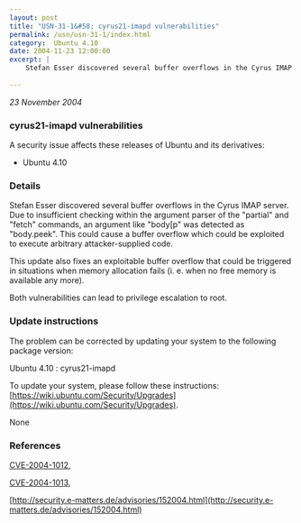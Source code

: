 ```yaml
---
layout: post
title: "USN-31-1&#58; cyrus21-imapd vulnerabilities"
permalink: /usn/usn-31-1/index.html
category:  Ubuntu 4.10
date: 2004-11-23 12:00:00
excerpt: |
    Stefan Esser discovered several buffer overflows in the Cyrus IMAP server. Due to insufficient checking within the argument parser of the &quot;partial&quot; and &quot;fetch&quot; commands, an argument like &quot;body[p&quot; was detected as &quot;body.peek&quot;. This could cause a buffer overflow which could be exploited to execute arbitrary attacker-supplied code.
    
--- 
```

 
 

*23 November 2004*

### cyrus21-imapd vulnerabilities

A security issue affects these releases of Ubuntu and its derivatives:

* Ubuntu 4.10

### Details

Stefan Esser discovered several buffer overflows in the Cyrus IMAP server. Due to insufficient checking within the argument parser of the &quot;partial&quot; and &quot;fetch&quot; commands, an argument like &quot;body[p&quot; was detected as &quot;body.peek&quot;. This could cause a buffer overflow which could be exploited to execute arbitrary attacker-supplied code.

This update also fixes an exploitable buffer overflow that could be triggered in situations when memory allocation fails (i. e. when no free memory is available any more).

Both vulnerabilities can lead to privilege escalation to root.

### Update instructions

The problem can be corrected by updating your system to the following package version:

Ubuntu 4.10
 : cyrus21-imapd 

To update your system, please follow these instructions: [https://wiki.ubuntu.com/Security/Upgrades](https://wiki.ubuntu.com/Security/Upgrades).

None

### References

 
 [CVE-2004-1012](http://people.ubuntu.com/~ubuntu-security/cve/CVE-2004-1012), 

 [CVE-2004-1013](http://people.ubuntu.com/~ubuntu-security/cve/CVE-2004-1013), 

 [http://security.e-matters.de/advisories/152004.html](http://security.e-matters.de/advisories/152004.html)
 


